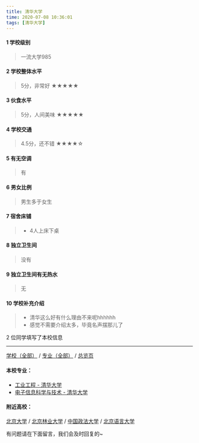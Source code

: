 ```yaml
---
title: 清华大学
time: 2020-07-08 10:36:01
tags: [清华大学]
---
```

#### 1 学校级别
> 一流大学985


#### 2 学校整体水平
> 5分，非常好
★★★★★


#### 3 伙食水平
>  5分，人间美味
★★★★★



#### 4 学校交通
> 4.5分，还不错
★★★★☆


#### 5 有无空调
> 有


#### 6 男女比例
> 男生多于女生


#### 7 宿舍床铺
> - 4人上床下桌
 

#### 8 独立卫生间
> 没有


#### 9 独立卫生间有无热水
> 无


#### 10 学校补充介绍
> - 清华这么好有什么理由不来呢hhhhhh
> - 感觉不需要介绍太多，毕竟名声摆那儿了
 
2 位同学填写了本校信息

***
[学校（全部）](https://univgo.github.io/2020/07/08/3efa6bcca419) / [专业（全部）](https://univgo.github.io/2020/07/08/2d4c6d3552c2) / [总览页](https://univgo.github.io/2020/07/08/445daeb4fa00)
#### 本校专业：
- [工业工程 - 清华大学](https://univgo.github.io/2020/07/08/638a344e4e0c)
- [电子信息科学与技术 - 清华大学](https://univgo.github.io/2020/07/08/338fc70c84db)

#### 附近高校：
[北京大学](https://univgo.github.io/2020/07/08/887c8fcb1e85) / [北京林业大学](https://univgo.github.io/2020/07/08/a9aeedf6ac32) / [中国政法大学](https://univgo.github.io/2020/07/08/36811c43b40c) / [北京语言大学](https://univgo.github.io/2020/07/08/72d03df75c1c)


有问题请在下面留言，我们会及时回复的~
